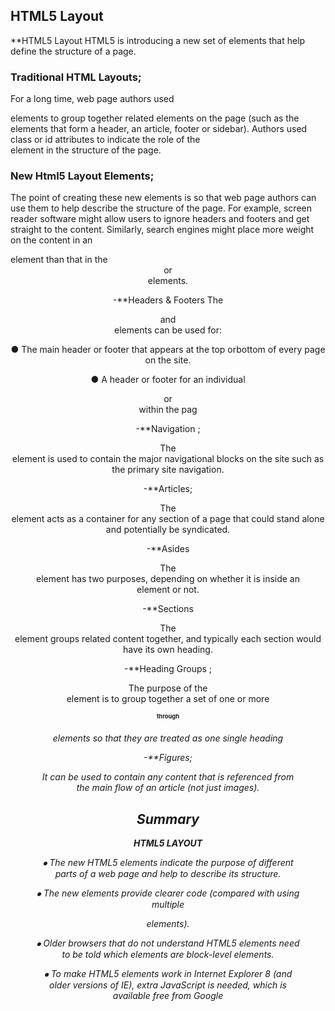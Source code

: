 ## HTML5 Layout

**HTML5 Layout
HTML5 is introducing a new set of elements that help define the  structure of a page.


### Traditional HTML Layouts;
For a long time, web page authors used <div> elements to group together related elements on the page (such as the elements that form a header, an article, footer or sidebar). Authors used class or id attributes to indicate the role of the <div> element in the structure of the page.
  
  ### New Html5 Layout Elements;
The point of creating these new elements is so that web page authors can use them to help describe the structure of the page. For example, screen reader software might allow users to ignore headers and footers and get straight to the content. Similarly, search engines might place more weight on the content in an <article> element than that in the <header> or <footer> elements. 
  
  
  -**Headers & Footers
The <header> and <footer> elements can be used for:
  
● The main header or footer that appears at the top orbottom of every page on the site.

● A header or footer for an individual <article> or <section> within the pag
  
  
-**Navigation ;<nav>
The <nav> element is used to contain the major navigational blocks on the site such as the primary site navigation.

-**Articles;<article>
The <article> element acts as a container for any section of a page that could stand alone and potentially be syndicated.

-**Asides<aside>
The <aside> element has two purposes, depending on whether it is inside an <article> element or not.

-**Sections <section>
The <section> element groups related content together, and typically each section would have its own heading.

-**Heading Groups ;<hgroup>
The purpose of the <hgroup> element is to group together a set of one or more <h1> through <h6> elements so that they are treated as one single heading

-**Figures;<figure> <figcaption>
 It can be used to contain any content that is referenced from the main flow of an article (not just images). 



  ## Summary
  
**HTML5 LAYOUT**

⦁	 The new HTML5 elements indicate the purpose of different parts of a web page and help to describe its structure.

⦁	 The new elements provide clearer code (compared with using multiple <div> elements).
  
⦁	 Older browsers that do not understand HTML5 elements need to be told which elements are block-level elements.

⦁	 To make HTML5 elements work in Internet Explorer 8 (and older versions of IE), extra JavaScript is needed, which is available free from Google







